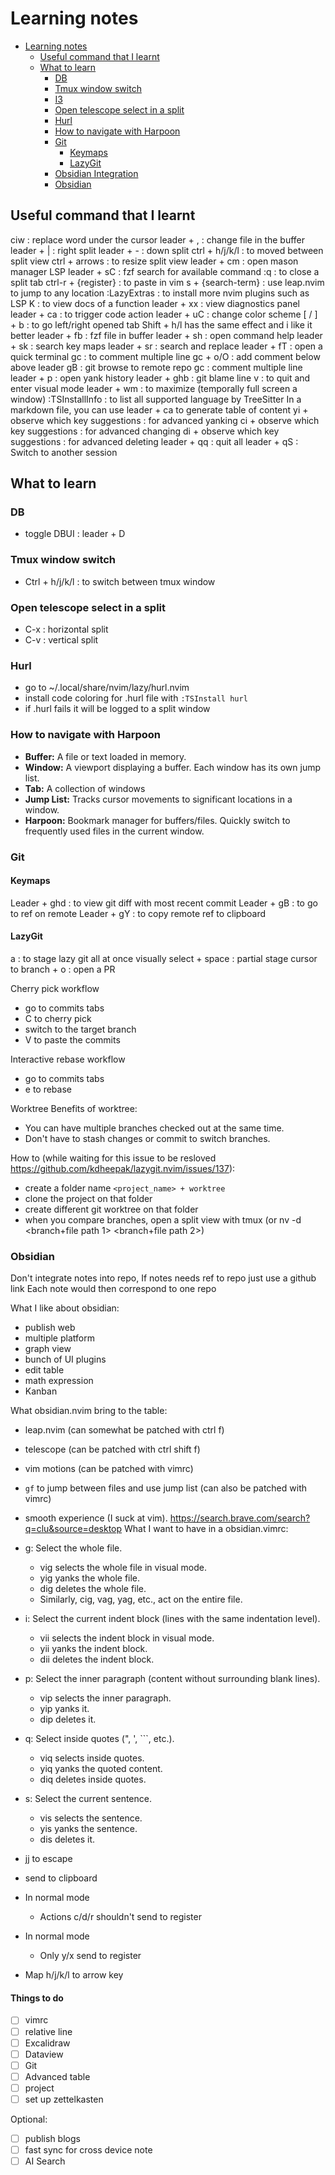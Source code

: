 # Learning notes

<!--toc:start-->
- [Learning notes](#learning-notes)
  - [Useful command that I learnt](#useful-command-that-i-learnt)
  - [What to learn](#what-to-learn)
    - [DB](#db)
    - [Tmux window switch](#tmux-window-switch)
    - [I3](#i3)
    - [Open telescope select in a split](#open-telescope-select-in-a-split)
    - [Hurl](#hurl)
    - [How to navigate with Harpoon](#how-to-navigate-with-harpoon)
    - [Git](#git)
      - [Keymaps](#keymaps)
      - [LazyGit](#lazygit)
    - [Obsidian Integration](#obsidian-integration)
    - [Obsidian](#obsidian)
<!--toc:end-->

## Useful command that I learnt

ciw : replace word under the cursor
leader + , : change file in the buffer
leader + | : right split
leader + - : down split
ctrl + h/j/k/l : to moved between split view
ctrl + arrows : to resize split view
leader + cm : open mason manager LSP
leader + sC : fzf search for available command
:q : to close a split tab
ctrl-r + {register} : to paste in vim
s + {search-term} : use leap.nvim to jump to any location
:LazyExtras : to install more nvim plugins such as LSP
K : to view docs of a function
leader + xx : view diagnostics panel
leader + ca : to trigger code action
leader + uC : change color scheme
\[ / \] + b : to go left/right opened tab
Shift + h/l has the same effect and i like it better
leader + fb : fzf file in buffer
leader + sh : open command help
leader + sk : search key maps
leader + sr : search and replace
leader + fT : open a quick terminal
gc : to comment multiple line
gc + o/O : add comment below above
leader gB : git browse to remote repo
gc : comment multiple line
leader + p : open yank history
leader + ghb : git blame line
v : to quit and enter visual mode
leader + wm : to maximize (temporally full screen a window)
:TSInstallInfo : to list all supported language by TreeSitter
In a markdown file, you can use leader + ca to generate table of content
yi + observe which key suggestions : for advanced yanking
ci + observe which key suggestions : for advanced changing
di + observe which key suggestions : for advanced deleting
leader + qq : quit all
leader + qS : Switch to another session

## What to learn

### DB

- toggle DBUI : leader + D

### Tmux window switch

- Ctrl + h/j/k/l : to switch between tmux window

### Open telescope select in a split

- C-x : horizontal split
- C-v : vertical split

### Hurl

- go to ~/.local/share/nvim/lazy/hurl.nvim
- install code coloring for .hurl file with `:TSInstall hurl`
- if .hurl fails it will be logged to a split window

### How to navigate with Harpoon

- **Buffer:** A file or text loaded in memory.
- **Window:** A viewport displaying a buffer. Each window has its own jump list.
- **Tab:** A collection of windows
- **Jump List:** Tracks cursor movements to significant locations in a window.
- **Harpoon:** Bookmark manager for buffers/files. Quickly switch to frequently
  used files in the current window.

### Git

#### Keymaps

Leader + ghd : to view git diff with most recent commit
Leader + gB : to go to ref on remote
Leader + gY : to copy remote ref to clipboard

#### LazyGit

a : to stage lazy git all at once
visually select + space : partial stage
cursor to branch + o : open a PR

Cherry pick workflow

- go to commits tabs
- C to cherry pick
- switch to the target branch
- V to paste the commits

Interactive rebase workflow

- go to commits tabs
- e to rebase

Worktree
Benefits of worktree:

- You can have multiple branches checked out at the same time.
- Don't have to stash changes or commit to switch branches.

How to (while waiting for this issue to be resloved <https://github.com/kdheepak/lazygit.nvim/issues/137>):

- create a folder name `<project_name> + worktree`
- clone the project on that folder
- create different git worktree on that folder
- when you compare branches, open a split view with tmux
  (or nv -d <branch+file path 1> <branch+file path 2>)

### Obsidian

Don't integrate notes into repo, If notes needs ref to repo just use a github link
Each note would then correspond to one repo

What I like about obsidian:

- publish web
- multiple platform
- graph view
- bunch of UI plugins
- edit table
- math expression
- Kanban

What obsidian.nvim bring to the table:

- leap.nvim (can somewhat be patched with ctrl f)
- telescope (can be patched with ctrl shift f)
- vim motions (can be patched with vimrc)
- `gf` to jump between files and use jump list (can also be patched with vimrc)
- smooth experience (I suck at vim).
https://search.brave.com/search?q=clu&source=desktop
What I want to have in a obsidian.vimrc:

- g: Select the whole file.
  - vig selects the whole file in visual mode.
  - yig yanks the whole file.
  - dig deletes the whole file.
  - Similarly, cig, vag, yag, etc., act on the entire file.
- i: Select the current indent block (lines with the same indentation level).
  - vii selects the indent block in visual mode.
  - yii yanks the indent block.
  - dii deletes the indent block.
- p: Select the inner paragraph (content without surrounding blank lines).
  - vip selects the inner paragraph.
  - yip yanks it.
  - dip deletes it.
- q: Select inside quotes (", ', ```, etc.).
  - viq selects inside quotes.
  - yiq yanks the quoted content.
  - diq deletes inside quotes.
- s: Select the current sentence.
  - vis selects the sentence.
  - yis yanks the sentence.
  - dis deletes it.
- jj to escape
- send to clipboard
- In normal mode
  - Actions c/d/r shouldn't send to register
- In normal mode
  - Only y/x send to register
- Map h/j/k/l to arrow key 

#### Things to do

- [ ] vimrc
- [ ] relative line
- [ ] Excalidraw
- [ ] Dataview
- [ ] Git
- [ ] Advanced table
- [ ] project
- [ ] set up zettelkasten

Optional:

- [ ] publish blogs
- [ ] fast sync for cross device note
- [ ] AI Search
